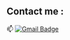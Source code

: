 

## Contact me : 
📫 [![Gmail Badge](https://img.shields.io/badge/-absquehabitatore@gmail.com-blue?style=flat-roundedrectangle&logo=Gmail&logoColor=white&link=mailto:vicariuscollectiveofficial@gmail.com)](absquehabitatore@gmail.com)
